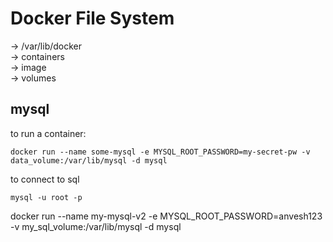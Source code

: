 # Docker File System  

-> /var/lib/docker  
   -> containers  
   -> image  
   -> volumes  

## mysql  

to run a container:  
```
docker run --name some-mysql -e MYSQL_ROOT_PASSWORD=my-secret-pw -v data_volume:/var/lib/mysql -d mysql
```
to connect to sql  
```
mysql -u root -p
```  


docker run --name my-mysql-v2 -e MYSQL_ROOT_PASSWORD=anvesh123 -v my_sql_volume:/var/lib/mysql -d mysql

